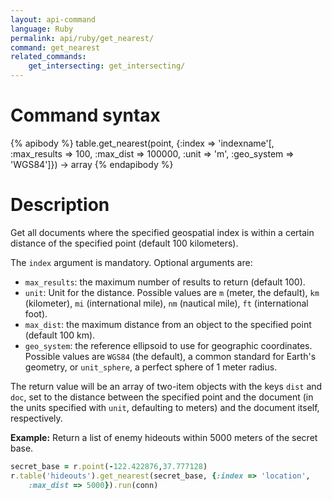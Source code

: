 ```yaml
---
layout: api-command
language: Ruby
permalink: api/ruby/get_nearest/
command: get_nearest
related_commands:
    get_intersecting: get_intersecting/
---
```


# Command syntax #

{% apibody %}
table.get_nearest(point, {:index => 'indexname'[, :max_results => 100, :max_dist => 100000, :unit => 'm', :geo_system => 'WGS84']}) &rarr; array
{% endapibody %}

# Description #

Get all documents where the specified geospatial index is within a certain distance of the specified point (default 100 kilometers).

The `index` argument is mandatory. Optional arguments are:

* `max_results`: the maximum number of results to return (default 100).
* `unit`: Unit for the distance. Possible values are `m` (meter, the default), `km` (kilometer), `mi` (international mile), `nm` (nautical mile), `ft` (international foot).
* `max_dist`: the maximum distance from an object to the specified point (default 100 km).
* `geo_system`: the reference ellipsoid to use for geographic coordinates. Possible values are `WGS84` (the default), a common standard for Earth's geometry, or `unit_sphere`, a perfect sphere of 1 meter radius.

The return value will be an array of two-item objects with the keys `dist` and `doc`, set to the distance between the specified point and the document (in the units specified with `unit`, defaulting to meters) and the document itself, respectively.

__Example:__ Return a list of enemy hideouts within 5000 meters of the secret base.

```rb
secret_base = r.point(-122.422876,37.777128)
r.table('hideouts').get_nearest(secret_base, {:index => 'location',
    :max_dist => 5000}).run(conn)
```
